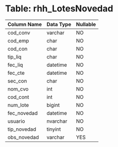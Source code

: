 # Table: rhh_LotesNovedad

| Column Name | Data Type | Nullable |
|-------------|-----------|----------|
| cod_conv | varchar | NO |
| cod_emp | char | NO |
| cod_con | char | NO |
| tip_liq | char | NO |
| fec_liq | datetime | NO |
| fec_cte | datetime | NO |
| sec_con | char | NO |
| nom_cvo | int | NO |
| cod_cont | int | NO |
| num_lote | bigint | NO |
| fec_novedad | datetime | NO |
| usuario | nvarchar | NO |
| tip_novedad | tinyint | NO |
| obs_novedad | varchar | YES |
